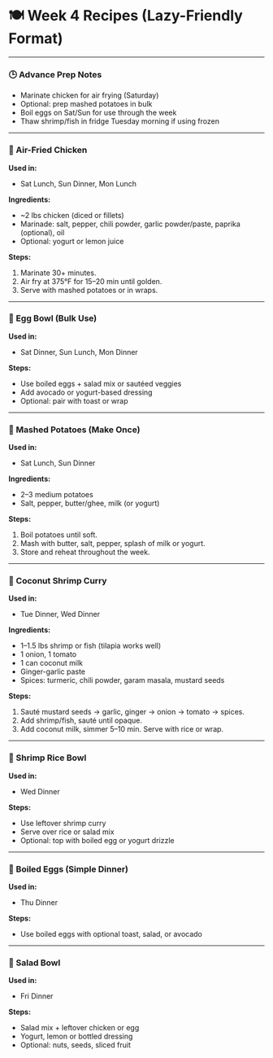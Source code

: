 # 🍽️ Week 4 Recipes (Lazy-Friendly Format)

---

### 🕒 Advance Prep Notes

* Marinate chicken for air frying (Saturday)
* Optional: prep mashed potatoes in bulk
* Boil eggs on Sat/Sun for use through the week
* Thaw shrimp/fish in fridge Tuesday morning if using frozen

---

### 🍗 Air-Fried Chicken

**Used in:**

* Sat Lunch, Sun Dinner, Mon Lunch

**Ingredients:**

* \~2 lbs chicken (diced or fillets)
* Marinade: salt, pepper, chili powder, garlic powder/paste, paprika (optional), oil
* Optional: yogurt or lemon juice

**Steps:**

1. Marinate 30+ minutes.
2. Air fry at 375°F for 15–20 min until golden.
3. Serve with mashed potatoes or in wraps.

---

### 🥚 Egg Bowl (Bulk Use)

**Used in:**

* Sat Dinner, Sun Lunch, Mon Dinner

**Steps:**

* Use boiled eggs + salad mix or sautéed veggies
* Add avocado or yogurt-based dressing
* Optional: pair with toast or wrap

---

### 🥔 Mashed Potatoes (Make Once)

**Used in:**

* Sat Lunch, Sun Dinner

**Ingredients:**

* 2–3 medium potatoes
* Salt, pepper, butter/ghee, milk (or yogurt)

**Steps:**

1. Boil potatoes until soft.
2. Mash with butter, salt, pepper, splash of milk or yogurt.
3. Store and reheat throughout the week.

---

### 🍤 Coconut Shrimp Curry

**Used in:**

* Tue Dinner, Wed Dinner

**Ingredients:**

* 1–1.5 lbs shrimp or fish (tilapia works well)
* 1 onion, 1 tomato
* 1 can coconut milk
* Ginger-garlic paste
* Spices: turmeric, chili powder, garam masala, mustard seeds

**Steps:**

1. Sauté mustard seeds → garlic, ginger → onion → tomato → spices.
2. Add shrimp/fish, sauté until opaque.
3. Add coconut milk, simmer 5–10 min. Serve with rice or wrap.

---

### 🍛 Shrimp Rice Bowl

**Used in:**

* Wed Dinner

**Steps:**

* Use leftover shrimp curry
* Serve over rice or salad mix
* Optional: top with boiled egg or yogurt drizzle

---

### 🥚 Boiled Eggs (Simple Dinner)

**Used in:**

* Thu Dinner

**Steps:**

* Use boiled eggs with optional toast, salad, or avocado

---

### 🥗 Salad Bowl

**Used in:**

* Fri Dinner

**Steps:**

* Salad mix + leftover chicken or egg
* Yogurt, lemon or bottled dressing
* Optional: nuts, seeds, sliced fruit

